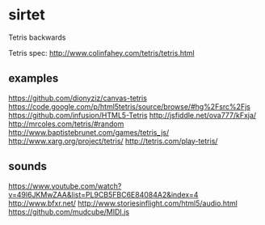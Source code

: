 # sirtet
Tetris backwards

Tetris spec: http://www.colinfahey.com/tetris/tetris.html

examples
--
https://github.com/dionyziz/canvas-tetris
https://code.google.com/p/html5tetris/source/browse/#hg%2Fsrc%2Fjs
https://github.com/infusion/HTML5-Tetris
http://jsfiddle.net/ova777/kFxja/
http://mrcoles.com/tetris/#random
http://www.baptistebrunet.com/games/tetris_js/
http://www.xarg.org/project/tetris/
http://tetris.com/play-tetris/

sounds
--
https://www.youtube.com/watch?v=49l6JKMwZAA&list=PL9CB5FBC6E84084A2&index=4
http://www.bfxr.net/
http://www.storiesinflight.com/html5/audio.html
https://github.com/mudcube/MIDI.js
